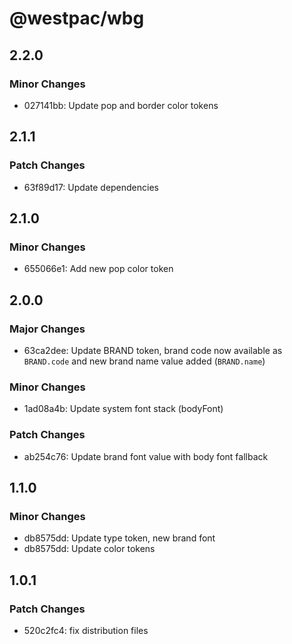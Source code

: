 # @westpac/wbg

## 2.2.0

### Minor Changes

- 027141bb: Update pop and border color tokens

## 2.1.1

### Patch Changes

- 63f89d17: Update dependencies

## 2.1.0

### Minor Changes

- 655066e1: Add new pop color token

## 2.0.0

### Major Changes

- 63ca2dee: Update BRAND token, brand code now available as `BRAND.code` and new brand name value added (`BRAND.name`)

### Minor Changes

- 1ad08a4b: Update system font stack (bodyFont)

### Patch Changes

- ab254c76: Update brand font value with body font fallback

## 1.1.0

### Minor Changes

- db8575dd: Update type token, new brand font
- db8575dd: Update color tokens

## 1.0.1

### Patch Changes

- 520c2fc4: fix distribution files

